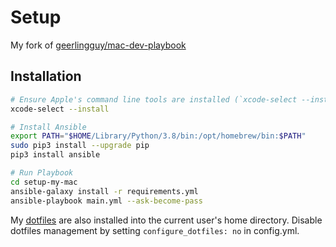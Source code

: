 # Setup

My fork of [geerlingguy/mac-dev-playbook](https://github.com/geerlingguy/mac-dev-playbook)

## Installation

```bash
# Ensure Apple's command line tools are installed (`xcode-select --install` to launch the installer).
xcode-select --install

# Install Ansible
export PATH="$HOME/Library/Python/3.8/bin:/opt/homebrew/bin:$PATH"
sudo pip3 install --upgrade pip
pip3 install ansible

# Run Playbook
cd setup-my-mac
ansible-galaxy install -r requirements.yml
ansible-playbook main.yml --ask-become-pass
```


My [dotfiles](https://github.com/stilljake/dotfiles) are also installed into the current user's home directory.
Disable dotfiles management by setting `configure_dotfiles: no` in config.yml.

